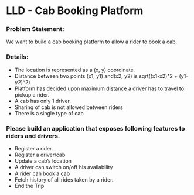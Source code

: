 
# LLD - Cab Booking Platform

### Problem Statement:

We want to build a cab booking platform to allow a rider to book a cab.

### Details:

- The location is represented as a (x, y) coordinate.
- Distance between two points (x1, y1) and(x2, y2) is sqrt((x1-x2)^2 + (y1-y2)^2)
- Platform has decided upon maximum distance a driver has to travel to pickup a rider.
- A cab has only 1 driver.
- Sharing of cab is not allowed between riders
- There is a single type of cab

### Please build an application that exposes following features to riders and drivers.

- Register a rider.
- Register a driver/cab
- Update a cab’s location
- A driver can switch on/off his availability
- A rider can book a cab
- Fetch history of all rides taken by a rider.
- End the Trip